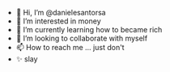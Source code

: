 - 👋 Hi, I’m @danielesantorsa
- 👀 I’m interested in money
- 🌱 I’m currently learning how to became rich
- 💞️ I’m looking to collaborate with myself
- 📫 How to reach me ... just don't
- ✨ slay

<!---
danielesantorsa/danielesantorsa is a ✨ special ✨ repository because its `README.md` (this file) appears on your GitHub profile.
You can click the Preview link to take a look at your changes.
--->
